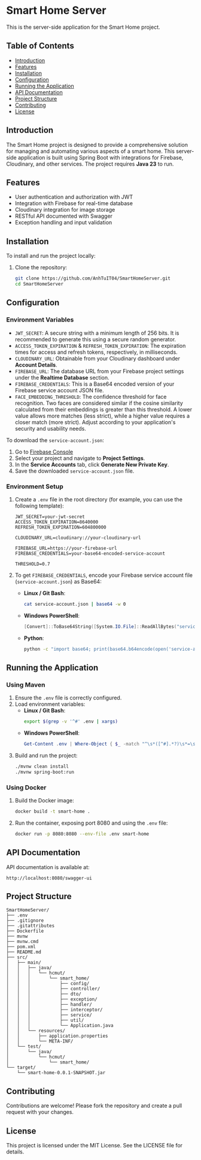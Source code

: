 # Smart Home Server

This is the server-side application for the Smart Home project.

## Table of Contents

- [Introduction](#introduction)
- [Features](#features)
- [Installation](#installation)
- [Configuration](#configuration)
- [Running the Application](#running-the-application)
- [API Documentation](#api-documentation)
- [Project Structure](#project-structure)
- [Contributing](#contributing)
- [License](#license)

## Introduction

The Smart Home project is designed to provide a comprehensive solution for managing and automating various aspects of a smart home. This server-side application is built using Spring Boot with integrations for Firebase, Cloudinary, and other services. The project requires **Java 23** to run.

## Features

- User authentication and authorization with JWT
- Integration with Firebase for real-time database
- Cloudinary integration for image storage
- RESTful API documented with Swagger
- Exception handling and input validation

## Installation

To install and run the project locally:

1. Clone the repository:
   ```sh
   git clone https://github.com/AnhTuIT04/SmartHomeServer.git
   cd SmartHomeServer
   ```

## Configuration

### Environment Variables

- `JWT_SECRET`: A secure string with a minimum length of 256 bits. It is recommended to generate this using a secure random generator.
- `ACCESS_TOKEN_EXPIRATION` & `REFRESH_TOKEN_EXPIRATION`: The expiration times for access and refresh tokens, respectively, in milliseconds.
- `CLOUDINARY_URL`: Obtainable from your Cloudinary dashboard under **Account Details**.
- `FIREBASE_URL`: The database URL from your Firebase project settings under the **Realtime Database** section.
- `FIREBASE_CREDENTIALS`: This is a Base64 encoded version of your Firebase service account JSON file.
- `FACE_EMBEDDING_THRESHOLD`: The confidence threshold for face recognition. Two faces are considered similar if the cosine similarity calculated from their embeddings is greater than this threshold. A lower value allows more matches (less strict), while a higher value requires a closer match (more strict). Adjust according to your application's security and usability needs.

To download the `service-account.json`:
1. Go to [Firebase Console](https://console.firebase.google.com/)
2. Select your project and navigate to **Project Settings**.
3. In the **Service Accounts** tab, click **Generate New Private Key**.
4. Save the downloaded `service-account.json` file.

### Environment Setup

1. Create a `.env` file in the root directory (for example, you can use the following template):
   ```properties
   JWT_SECRET=your-jwt-secret
   ACCESS_TOKEN_EXPIRATION=8640000
   REFRESH_TOKEN_EXPIRATION=604800000

   CLOUDINARY_URL=cloudinary://your-cloudinary-url

   FIREBASE_URL=https://your-firebase-url
   FIREBASE_CREDENTIALS=your-base64-encoded-service-account

   THRESHOLD=0.7
   ```

2. To get `FIREBASE_CREDENTIALS`, encode your Firebase service account file (`service-account.json`) as Base64:
   - **Linux / Git Bash**:
      ```sh
      cat service-account.json | base64 -w 0
      ```
   - **Windows PowerShell**:
      ```powershell
      [Convert]::ToBase64String([System.IO.File]::ReadAllBytes("service-account.json"))
      ```
   - **Python**:
      ```sh
      python -c "import base64; print(base64.b64encode(open('service-account.json', 'rb').read()).decode())"
      ```

## Running the Application

### Using Maven

1. Ensure the `.env` file is correctly configured.
2. Load environment variables:
   - **Linux / Git Bash**:
      ```sh
      export $(grep -v '^#' .env | xargs)
      ```
   - **Windows PowerShell**:
      ```powershell
      Get-Content .env | Where-Object { $_ -match "^\s*([^#].*?)\s*=\s*(.*?)\s*$" } | ForEach-Object { [System.Environment]::SetEnvironmentVariable($matches[1], $matches[2], 'Process') }
      ```
3. Build and run the project:
   ```sh
   ./mvnw clean install
   ./mvnw spring-boot:run
   ```

### Using Docker

1. Build the Docker image:
   ```sh
   docker build -t smart-home .
   ```
2. Run the container, exposing port 8080 and using the `.env` file:
   ```sh
   docker run -p 8080:8080 --env-file .env smart-home
   ```

## API Documentation

API documentation is available at:
```
http://localhost:8080/swagger-ui
```

## Project Structure

```
SmartHomeServer/
├── .env
├── .gitignore
├── .gitattributes
├── Dockerfile
├── mvnw
├── mvnw.cmd
├── pom.xml
├── README.md
├── src/
│   ├── main/
│   │   ├── java/
│   │   │   └── hcmut/
│   │   │       └── smart_home/
│   │   │           ├── config/
│   │   │           ├── controller/
│   │   │           ├── dto/
│   │   │           ├── exception/
│   │   │           ├── handler/
│   │   │           ├── interceptor/
│   │   │           ├── service/
│   │   │           ├── util/
│   │   │           └── Application.java
│   │   └── resources/
│   │       ├── application.properties
│   │       └── META-INF/
│   └── test/
│       └── java/
│           └── hcmut/
│               └── smart_home/
└── target/
    └── smart-home-0.0.1-SNAPSHOT.jar

```

## Contributing

Contributions are welcome! Please fork the repository and create a pull request with your changes.

## License

This project is licensed under the MIT License. See the LICENSE file for details.

